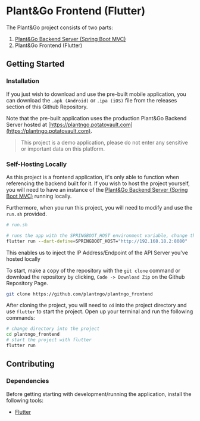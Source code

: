 # Plant&Go Frontend (Flutter)

The Plant&Go project consists of two parts:
1. [Plant&Go Backend Server (Spring Boot MVC)](https://github.com/plantngo/plantngo_backend)
2. Plant&Go Frontend (Flutter)

## Getting Started

### Installation
If you just wish to download and use the pre-built mobile application, you can download the `.apk (Android)` or `.ipa (iOS)` file from the releases section of this Github Repository.

Note that the pre-built application uses the production Plant&Go Backend Server hosted at [https://plantngo.potatovault.com](https://plantngo.potatovault.com).
> This project is a demo application, please do not enter any sensitive or important data on this platform.

### Self-Hosting Locally
As this project is a frontend application, it's only able to function when referencing the backend built for it. If you wish to host the project yourself, you will need to have an instance of the [Plant&Go Backend Server (Spring Boot MVC)](https://github.com/plantngo/plantngo_backend) running locally.

Furthermore, when you run this project, you will need to modify and use the `run.sh` provided.


```bash
# run.sh

# runs the app with the SPRINGBOOT_HOST environment variable, change the ip address below to your local server's ip address
flutter run --dart-define=SPRINGBOOT_HOST="http://192.168.18.2:8080"
```

This enables us to inject the IP Address/Endpoint of the API Server you've hosted locally


To start, make a copy of the repository with the `git clone` command or download the repository by clicking, `Code -> Download Zip` on the Github Repository Page.
```bash
git clone https://github.com/plantngo/plantngo_frontend
```

After cloning the project, you will need to `cd` into the project directory and use `flutter` to start the project. Open up your terminal and run the following commands:
```bash
# change directory into the project
cd plantngo_frontend
# start the project with flutter
flutter run
```

## Contributing



### Dependencies
Before getting starting with development/running the application, install the following tools:
- [Flutter](https://docs.flutter.dev/get-started/install)

